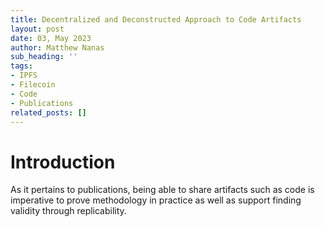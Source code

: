 ```yaml
---
title: Decentralized and Deconstructed Approach to Code Artifacts
layout: post
date: 03, May 2023
author: Matthew Nanas
sub_heading: ''
tags:
- IPFS
- Filecoin
- Code
- Publications
related_posts: []
---
```


# Introduction

As it pertains to publications, being able to share artifacts such as code is imperative to prove methodology in practice as well as support finding validity through replicability.
